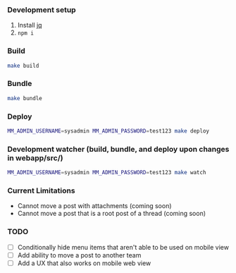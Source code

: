 ### Development setup

1) Install [jq](https://stedolan.github.io/jq/)
2) `npm i`

### Build

```bash
make build
```

### Bundle

```bash
make bundle
```

### Deploy

```bash
MM_ADMIN_USERNAME=sysadmin MM_ADMIN_PASSWORD=test123 make deploy
```

### Development watcher (build, bundle, and deploy upon changes in webapp/src/)

```bash
MM_ADMIN_USERNAME=sysadmin MM_ADMIN_PASSWORD=test123 make watch
```

### Current Limitations

* Cannot move a post with attachments (coming soon)
* Cannot move a post that is a root post of a thread (coming soon)

### TODO

- [ ] Conditionally hide menu items that aren't able to be used on mobile view
- [ ] Add ability to move a post to another team
- [ ] Add a UX that also works on mobile web view